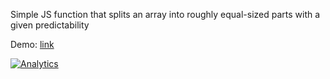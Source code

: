 Simple JS function that splits an array into roughly equal-sized parts with a given predictability

Demo: [link](http://blog.dfilimonov.com/string-splitter/demo.html)

[![Analytics](https://ga-beacon.appspot.com/UA-32704322-2/string-splitter/index)](https://github.com/igrigorik/ga-beacon)
